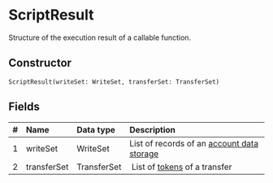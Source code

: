 # ScriptResult

Structure of the execution result of a callable function.

## Constructor

``` ride
ScriptResult(writeSet: WriteSet, transferSet: TransferSet)
```

## Fields

|   #   | Name | Data type | Description |
| :--- | :--- | :--- | :--- |
| 1 | writeSet | WriteSet | List of records of an [account data storage](/blockchain/account-data-storage.md) |
| 2 | transferSet | TransferSet | List of [tokens](/blockchain/token.md) of a transfer |
